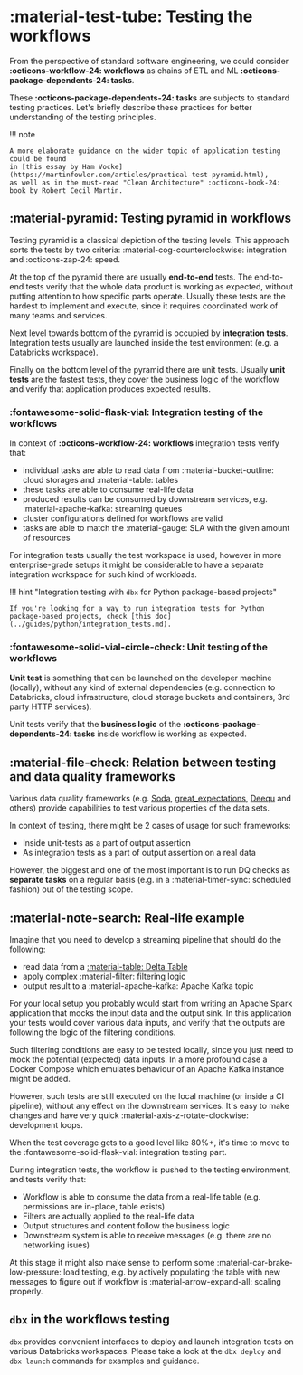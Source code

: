 # :material-test-tube: Testing the workflows

From the perspective of standard software engineering, we could consider **:octicons-workflow-24: workflows** as
chains of ETL and ML **:octicons-package-dependents-24: tasks**.

These **:octicons-package-dependents-24: tasks** are subjects to standard testing practices.
Let's briefly describe these practices for better understanding of the testing principles.

!!! note

    A more elaborate guidance on the wider topic of application testing could be found
    in [this essay by Ham Vocke](https://martinfowler.com/articles/practical-test-pyramid.html),
    as well as in the must-read "Clean Architecture" :octicons-book-24: book by Robert Cecil Martin.

## :material-pyramid: Testing pyramid in workflows

Testing pyramid is a classical depiction of the testing levels.
This approach sorts the tests by two criteria: :material-cog-counterclockwise: integration and :octicons-zap-24: speed.

At the top of the pyramid there are usually **end-to-end** tests. The end-to-end tests verify that
the whole data product is working as expected, without putting attention to how specific parts operate.
Usually these tests are the hardest to implement and execute, since it requires coordinated work of many teams and services.

Next level towards bottom of the pyramid is occupied by **integration tests**.
Integration tests usually are launched inside the test environment (e.g. a Databricks workspace).

Finally on the bottom level of the pyramid there are unit tests. Usually **unit tests** are the fastest tests,
they cover the business logic of the workflow and verify that application produces expected results.

### :fontawesome-solid-flask-vial: Integration testing of the workflows

In context of **:octicons-workflow-24: workflows** integration tests verify that:

- individual tasks are able to read data from :material-bucket-outline: cloud storages and :material-table: tables
- these tasks are able to consume real-life data
- produced results can be consumed by downstream services, e.g. :material-apache-kafka: streaming queues
- cluster configurations defined for workflows are valid
- tasks are able to match the :material-gauge: SLA with the given amount of resources

For integration tests usually the test workspace is used, however in more enterprise-grade setups it might be
considerable to have a separate integration workspace for such kind of workloads.

!!! hint "Integration testing with `dbx` for Python package-based projects"

    If you're looking for a way to run integration tests for Python package-based projects, check [this doc](../guides/python/integration_tests.md).

### :fontawesome-solid-vial-circle-check: Unit testing of the workflows

**Unit test** is something that can be launched on the developer machine (locally),
without any kind of external dependencies
(e.g. connection to Databricks, cloud infrastructure, cloud storage buckets and containers, 3rd party HTTP services).

Unit tests verify that the **business logic** of the **:octicons-package-dependents-24: tasks** inside workflow is
working as expected.

## :material-file-check: Relation between testing and data quality frameworks

Various data quality frameworks (e.g. [Soda](https://github.com/sodadata/soda-core), [great_expectations](https://greatexpectations.io/), [Deequ](https://github.com/awslabs/deequ) and others)
provide capabilities to test various properties of the data sets.

In context of testing, there might be 2 cases of usage for such frameworks:

* Inside unit-tests as a part of output assertion
* As integration tests as a part of output assertion on a real data

However, the biggest and one of the most important is to run DQ checks as **separate tasks** on a regular basis (e.g. in a :material-timer-sync: scheduled fashion) out of the testing scope.

## :material-note-search: Real-life example

Imagine that you need to develop a streaming pipeline that should do the following:

- read data from a [:material-table: Delta Table](https://www.databricks.com/product/delta-lake-on-databricks)
- apply complex :material-filter: filtering logic
- output result to a :material-apache-kafka: Apache Kafka topic

For your local setup you probably would start from writing an Apache Spark application that mocks the input data and the
output sink. In this application your tests would cover various data inputs, and verify that the outputs are following
the logic of the filtering conditions.

Such filtering conditions are easy to be tested locally, since you just need to mock the potential (expected) data
inputs. In a more profound case a Docker Compose which emulates behaviour of an Apache Kafka instance might be added.

However, such tests are still executed on the local machine (or inside a CI pipeline), without any effect on the
downstream services. It's easy to make changes and have very quick :material-axis-z-rotate-clockwise: development loops.

When the test coverage gets to a good level like 80%+, it's time to move
to the :fontawesome-solid-flask-vial: integration testing part.

During integration tests, the workflow is pushed to the testing environment, and tests verify that:

- Workflow is able to consume the data from a real-life table (e.g. permissions are in-place, table exists)
- Filters are actually applied to the real-life data
- Output structures and content follow the business logic
- Downstream system is able to receive messages (e.g. there are no networking isues)

At this stage it might also make sense to perform some :material-car-brake-low-pressure: load testing, e.g. by actively
populating the table with new messages to figure out if workflow is :material-arrow-expand-all: scaling properly.

## `dbx` in the workflows testing

`dbx` provides convenient interfaces to deploy and launch integration tests on various Databricks workspaces.
Please take a look at the `dbx deploy` and `dbx launch` commands for examples and guidance.
